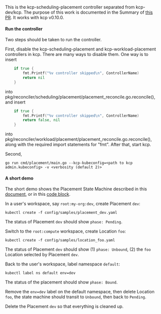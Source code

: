 This is the kcp-scheduling-placement controller separated from kcp-dev/kcp.
The purpose of this work is documented in the Summary of [this PR](https://github.com/kcp-dev/edge-mc/pull/58).
It works with kcp v0.10.0.

#### Run the controller
Two steps should be taken to run the controller.

First, disable the kcp-scheduling-placement and kcp-workload-placement controllers in kcp.
There are many ways to disable them. One way is to insert
```go
	if true {
		fmt.Printf("%v controller skipped\n", ControllerName)
		return nil
	}
```
into pkg/reconciler/scheduling/placement/placement_reconcile.go.reconcile(),
and insert
```go
	if true {
		fmt.Printf("%v controller skipped\n", ControllerName)
		return false, nil
	}
```
into pkg/reconciler/workload/placement/placement_reconcile.go.reconcile(),
along with the required import statements for "fmt".
After that, start kcp.

Second,
```console
go run cmd/placement/main.go --kcp-kubeconfig=<path to kcp admin.kubeconfig> -v <verbosity (default 2)>
```

#### A short demo
The short demo shows the Placement State Machine described in this [document](https://docs.google.com/document/d/1AzyjuyjNIDVAXEGHslaggltIQ9Cs8pLCzc9Ma_RBmuM/edit#heading=h.vmt32rdidje6), or in this [code block](https://github.com/kcp-dev/kcp/blob/fb4d4a42373ea4da001b8c88396eabaf6f825be1/pkg/apis/scheduling/v1alpha1/types_placement.go#L123-L134).

In a user's workspace, say `root:my-org:dev`, create Placement `dev`:
```console
kubectl create -f config/samples/placement_dev.yaml
```
The status of Placement `dev` should show `phase: Pending`.

Switch to the `root:compute` workspace, create Location `foo`:
```console
kubectl create -f config/samples/location_foo.yaml
```
The status of Placement `dev` should show (1) `phase: Unbound`, (2) the `foo` Location selected by Placement `dev`.

Back to the user's workspace, label namespace `default`:
```
kubectl label ns default env=dev
```
The status of the placement should show `phase: Bound`.

Remove the `env=dev` label on the default namespace, then delete Location `foo`, the state machine should transit to `Unbound`, then back to `Pending`.

Delete the Placement `dev` so that everything is cleaned up.
